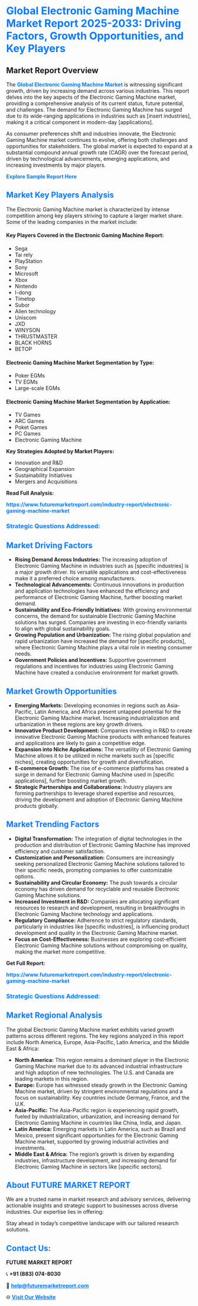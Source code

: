 <h1 style="color: #007BFF;">Global Electronic Gaming Machine Market Report 2025-2033: Driving Factors, Growth Opportunities, and Key Players</h1>

<section id="overview">
<h2>Market Report Overview</h2>
<p>The <a href="https://www.futuremarketreport.com/industry-report/electronic-gaming-machine-market" style="color: #007BFF; text-decoration: none;"><strong>Global Electronic Gaming Machine Market</strong></a> is witnessing significant growth, driven by increasing demand across various industries. This report delves into the key aspects of the Electronic Gaming Machine market, providing a comprehensive analysis of its current status, future potential, and challenges. The demand for Electronic Gaming Machine has surged due to its wide-ranging applications in industries such as [insert industries], making it a critical component in modern-day [applications].</p>
<p>As consumer preferences shift and industries innovate, the Electronic Gaming Machine market continues to evolve, offering both challenges and opportunities for stakeholders. The global market is expected to expand at a substantial compound annual growth rate (CAGR) over the forecast period, driven by technological advancements, emerging applications, and increasing investments by major players.</p>
</section>

<section id="overview">
<p><a href="https://www.futuremarketreport.com/request-sample/reportId=112488" style="color: #007BFF; text-decoration: none;"><strong>Explore Sample Report Here</strong></a></p>
</section>

<section id="key-players">
<h2 style="color: #007BFF;">Market Key Players Analysis</h2>
<p>The Electronic Gaming Machine market is characterized by intense competition among key players striving to capture a larger market share. Some of the leading companies in the market include:</p>
<h4>Key Players Covered in the Electronic Gaming Machine Report:</h4>
<ul><li>Sega</li><li>Tai rely</li><li>PlayStation</li><li>Sony</li><li>Microsoft</li><li>Xbox</li><li>Nintendo</li><li>I-dong</li><li>Timetop</li><li>Subor</li><li>Alien technology</li><li>Uniscom</li><li>JXD</li><li>WINYSON</li><li>THRUSTMASTER</li><li>BLACK HORNS</li><li>BETOP</li></ul>
<h4>Electronic Gaming Machine Market Segmentation by Type:</h4>
<ul><li>Poker EGMs</li><li>TV EGMs</li><li>Large-scale EGMs</li></ul>

<h4>Electronic Gaming Machine Market Segmentation by Application:</h4>
<ul><li>TV Games</li><li>ARC Games</li><li>Poket Games</li><li>PC Games</li><li>Electronic Gaming Machine</li></ul>
<p><strong>Key Strategies Adopted by Market Players:</strong></p>
<ul>
<li>Innovation and R&D</li>
<li>Geographical Expansion</li>
<li>Sustainability Initiatives</li>
<li>Mergers and Acquisitions</li>
</ul>
</section>

<section>
<p><strong>Read Full Analysis: </strong></p><a href="https://www.futuremarketreport.com/industry-report/electronic-gaming-machine-market" style="color: #007BFF; text-decoration: none;"><strong>https://www.futuremarketreport.com/industry-report/electronic-gaming-machine-market</strong></a>
<h3 style="color: #007BFF;">Strategic Questions Addressed:</h3>
</section>

<section id="driving-factors">
<h2 style="color: #007BFF;">Market Driving Factors</h2>
<ul>
<li><strong>Rising Demand Across Industries:</strong> The increasing adoption of Electronic Gaming Machine in industries such as [specific industries] is a major growth driver. Its versatile applications and cost-effectiveness make it a preferred choice among manufacturers.</li>
<li><strong>Technological Advancements:</strong> Continuous innovations in production and application technologies have enhanced the efficiency and performance of Electronic Gaming Machine, further boosting market demand.</li>
<li><strong>Sustainability and Eco-Friendly Initiatives:</strong> With growing environmental concerns, the demand for sustainable Electronic Gaming Machine solutions has surged. Companies are investing in eco-friendly variants to align with global sustainability goals.</li>
<li><strong>Growing Population and Urbanization:</strong> The rising global population and rapid urbanization have increased the demand for [specific products], where Electronic Gaming Machine plays a vital role in meeting consumer needs.</li>
<li><strong>Government Policies and Incentives:</strong> Supportive government regulations and incentives for industries using Electronic Gaming Machine have created a conducive environment for market growth.</li>
</ul>
</section>

<section id="growth-opportunities">
<h2 style="color: #007BFF;">Market Growth Opportunities</h2>
<ul>
<li><strong>Emerging Markets:</strong> Developing economies in regions such as Asia-Pacific, Latin America, and Africa present untapped potential for the Electronic Gaming Machine market. Increasing industrialization and urbanization in these regions are key growth drivers.</li>
<li><strong>Innovative Product Development:</strong> Companies investing in R&D to create innovative Electronic Gaming Machine products with enhanced features and applications are likely to gain a competitive edge.</li>
<li><strong>Expansion into Niche Applications:</strong> The versatility of Electronic Gaming Machine allows it to be utilized in niche markets such as [specific niches], creating opportunities for growth and diversification.</li>
<li><strong>E-commerce Growth:</strong> The rise of e-commerce platforms has created a surge in demand for Electronic Gaming Machine used in [specific applications], further boosting market growth.</li>
<li><strong>Strategic Partnerships and Collaborations:</strong> Industry players are forming partnerships to leverage shared expertise and resources, driving the development and adoption of Electronic Gaming Machine products globally.</li>
</ul>
</section>

<section id="trending-factors">
<h2 style="color: #007BFF;">Market Trending Factors</h2>
<ul>
<li><strong>Digital Transformation:</strong> The integration of digital technologies in the production and distribution of Electronic Gaming Machine has improved efficiency and customer satisfaction.</li>
<li><strong>Customization and Personalization:</strong> Consumers are increasingly seeking personalized Electronic Gaming Machine solutions tailored to their specific needs, prompting companies to offer customizable options.</li>
<li><strong>Sustainability and Circular Economy:</strong> The push towards a circular economy has driven demand for recyclable and reusable Electronic Gaming Machine solutions.</li>
<li><strong>Increased Investment in R&D:</strong> Companies are allocating significant resources to research and development, resulting in breakthroughs in Electronic Gaming Machine technology and applications.</li>
<li><strong>Regulatory Compliance:</strong> Adherence to strict regulatory standards, particularly in industries like [specific industries], is influencing product development and quality in the Electronic Gaming Machine market.</li>
<li><strong>Focus on Cost-Effectiveness:</strong> Businesses are exploring cost-efficient Electronic Gaming Machine solutions without compromising on quality, making the market more competitive.</li>
</ul>
</section>

<section>
<p><strong>Get Full Report: </strong></p><a href="https://www.futuremarketreport.com/industry-report/electronic-gaming-machine-market" style="color: #007BFF; text-decoration: none;"><strong>https://www.futuremarketreport.com/industry-report/electronic-gaming-machine-market</strong></a>
<h3 style="color: #007BFF;">Strategic Questions Addressed:</h3>
</section>


<section id="regional-analysis">
<h2 style="color: #007BFF;">Market Regional Analysis</h2>
<p>The global Electronic Gaming Machine market exhibits varied growth patterns across different regions. The key regions analyzed in this report include North America, Europe, Asia-Pacific, Latin America, and the Middle East & Africa:</p>
<ul>
<li><strong>North America:</strong> This region remains a dominant player in the Electronic Gaming Machine market due to its advanced industrial infrastructure and high adoption of new technologies. The U.S. and Canada are leading markets in this region.</li>
<li><strong>Europe:</strong> Europe has witnessed steady growth in the Electronic Gaming Machine market, driven by stringent environmental regulations and a focus on sustainability. Key countries include Germany, France, and the U.K.</li>
<li><strong>Asia-Pacific:</strong> The Asia-Pacific region is experiencing rapid growth, fueled by industrialization, urbanization, and increasing demand for Electronic Gaming Machine in countries like China, India, and Japan.</li>
<li><strong>Latin America:</strong> Emerging markets in Latin America, such as Brazil and Mexico, present significant opportunities for the Electronic Gaming Machine market, supported by growing industrial activities and investments.</li>
<li><strong>Middle East & Africa:</strong> The region’s growth is driven by expanding industries, infrastructure development, and increasing demand for Electronic Gaming Machine in sectors like [specific sectors].</li>
</ul>
</section>

<footer>
<h2 style="color: #007BFF;">About FUTURE MARKET REPORT</h2>
<p>We are a trusted name in market research and advisory services, delivering actionable insights and strategic support to businesses across diverse industries. Our expertise lies in offering:</p>

<p>Stay ahead in today’s competitive landscape with our tailored research solutions.</p>

<h2 style="color: #007BFF;">Contact Us:</h2>
<p><strong>FUTURE MARKET REPORT</strong></p>
<p>📞 <strong>+91 (883) 074-8030</strong></p>
<p>📧 <strong><a href="mailto:help@futuremarketreport.com" style="color: #007BFF;">help@futuremarketreport.com</a></strong></p>
<p>🌐 <strong><a href="https://www.futuremarketreport.com/" style="color: #007BFF;">Visit Our Website</a></strong></p>
</footer>